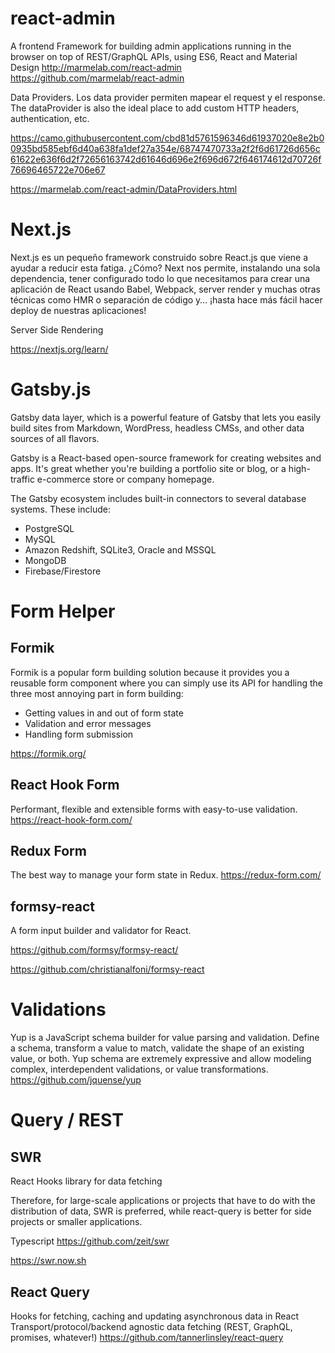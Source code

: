 # react-admin


A frontend Framework for building admin applications running in the browser on top of REST/GraphQL APIs, using ES6, React and Material Design http://marmelab.com/react-admin
https://github.com/marmelab/react-admin

Data Providers.
Los data provider permiten mapear el request y el response. 
The dataProvider is also the ideal place to add custom HTTP headers, authentication, etc.

 
https://camo.githubusercontent.com/cbd81d5761596346d61937020e8e2b00935bd585ebf6d40a638fa1def27a354e/68747470733a2f2f6d61726d656c61622e636f6d2f72656163742d61646d696e2f696d672f646174612d70726f76696465722e706e67
 

https://marmelab.com/react-admin/DataProviders.html

# Next.js

Next.js es un pequeño framework construido sobre React.js que viene a ayudar a reducir esta fatiga. ¿Cómo? Next nos permite, instalando una sola dependencia, tener configurado todo lo que necesitamos para crear una aplicación de React usando Babel, Webpack, server render y muchas otras técnicas como HMR o separación de código y… ¡hasta hace más fácil hacer deploy de nuestras aplicaciones!

Server Side Rendering

https://nextjs.org/learn/



# Gatsby.js

Gatsby data layer, which is a powerful feature of Gatsby that lets you easily build sites from Markdown, WordPress, headless CMSs, and other data sources of all flavors.

Gatsby is a React-based open-source framework for creating websites and apps. It's great whether you're building a portfolio site or blog, or a high-traffic e-commerce store or company homepage.


The Gatsby ecosystem includes built-in connectors to several database systems. These include:

-    PostgreSQL
-    MySQL
-    Amazon Redshift, SQLite3, Oracle and MSSQL
-    MongoDB
-    Firebase/Firestore


# Form Helper

## Formik

Formik is a popular form building solution because it provides you a reusable form component where you can simply use its API for handling the three most annoying part in form building:

 -   Getting values in and out of form state
 -   Validation and error messages
 -   Handling form submission
	
https://formik.org/

## React Hook Form

Performant, flexible and extensible forms with easy-to-use validation.
https://react-hook-form.com/

## Redux Form

The best way to manage your form state in Redux.
https://redux-form.com/

##  formsy-react

A form input builder and validator for React.

https://github.com/formsy/formsy-react/

https://github.com/christianalfoni/formsy-react

# Validations

Yup is a JavaScript schema builder for value parsing and validation. Define a schema, transform a value to match, validate the shape of an existing value, or both. Yup schema are extremely expressive and allow modeling complex, interdependent validations, or value transformations.
https://github.com/jquense/yup


# Query / REST


## SWR

React Hooks library for data fetching


Therefore, for large-scale applications or projects that have to do with the distribution of data, SWR is preferred, while react-query is better for side projects or smaller applications.

Typescript
https://github.com/zeit/swr

https://swr.now.sh

## React Query

Hooks for fetching, caching and updating asynchronous data in React
Transport/protocol/backend agnostic data fetching (REST, GraphQL, promises, whatever!)
https://github.com/tannerlinsley/react-query
